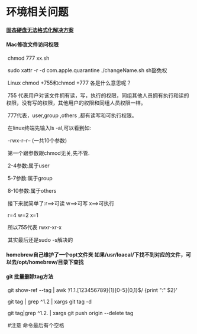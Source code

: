 # 环境相关问题
#### [固态硬盘无法格式化解决方案](https://www.likecs.com/show-203562992.html)



#### Mac修改文件访问权限

​	chmod 777 xx.sh

​	sudo xattr -r -d com.apple.quarantine ./changeName.sh  sh豁免权

​	Linux chmod +755和chmod +777 各是什么意思呢？

​	755 代表用户对该文件拥有读，写，执行的权限，同组其他人员拥有执行和读的权限，没有写的权限，其他用户的权限和同组人员权限一样。 

​	777代表，user,group ,others ,都有读写和可执行权限。

​	在linux终端先输入ls -al,可以看到如: 

​	-rwx-r–r– (一共10个参数) 

​	第一个跟参数跟chmod无关,先不管. 

​	2-4参数:属于user 

​	5-7参数:属于group 

​	8-10参数:属于others 

​	接下来就简单了:r==>可读 w==>可写 x==>可执行 

​	r=4 w=2 x=1 

​	所以755代表 rwxr-xr-x

​	其实最后还是sudo -s解决的

#### homebrew自己维护了一个opt文件夹 如果/usr/loacal/下找不到对应的文件，可以去/opt/homebrew/目录下查找

#### git 批量删除tag方法

​	git show-ref --tag | awk ‘/1\.1\.[123456789]{1}[0-5]{0,1}$/ {print ":" $2}' 

​	git tag | grep ^1\.2 | xargs git tag -d 

​	git tag|grep ^1\.2\. | xargs git push origin --delete tag 

​	\#注意 命令最后有个空格

